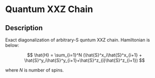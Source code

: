 # Quantum XXZ Chain

## Description

Exact diagonalization of arbitrary-S quntum XXZ chain. Hamiltonian is below:

$$
    \hat{H} = \sum_{i=1}^N (\hat{S}^x_i\hat{S}^x_{i+1} + \hat{S}^y_i\hat{S}^y_{i+1}+\hat{S}^z_{i}\hat{S}^z_{i+1})
$$

where $N$ is number of spins.